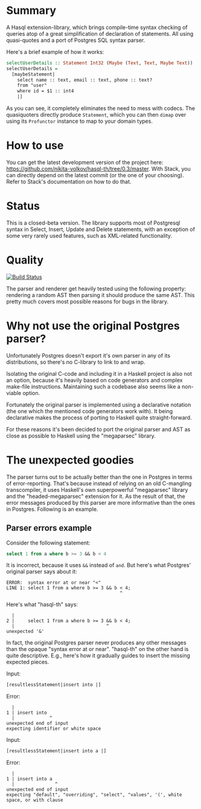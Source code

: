 # Summary

A Hasql extension-library, which brings compile-time syntax checking of queries atop of a great simplification of declaration of statements. All using quasi-quotes and a port of Postgres SQL syntax parser.

Here's a brief example of how it works:

```haskell
selectUserDetails :: Statement Int32 (Maybe (Text, Text, Maybe Text))
selectUserDetails =
  [maybeStatement|
    select name :: text, email :: text, phone :: text?
    from "user"
    where id = $1 :: int4
    |]
```

As you can see, it completely eliminates the need to mess with codecs. The quasiquoters directly produce `Statement`, which you can then `dimap` over using its `Profunctor` instance to map to your domain types.

# How to use 

You can get the latest development version of the project here: https://github.com/nikita-volkov/hasql-th/tree/0.3/master. With Stack, you can directly depend on the latest commit (or the one of your choosing). Refer to Stack's documentation on how to do that.

# Status

This is a closed-beta version. The library supports most of Postgresql syntax in Select, Insert, Update and Delete statements, with an exception of some very rarely used features, such as XML-related functionality.

# Quality

[![Build Status](https://travis-ci.org/nikita-volkov/hasql-th.svg?branch=0.3/master)](https://travis-ci.org/nikita-volkov/hasql-th)

The parser and renderer get heavily tested using the following property: rendering a random AST then parsing it should produce the same AST. This pretty much covers most possible reasons for bugs in the library.

# Why not use the original Postgres parser?

Unfortunately Postgres doesn't export it's own parser in any of its distributions, so there's no C-library to link to and wrap.

Isolating the original C-code and including it in a Haskell project is also not an option, because it's heavily based on code generators and complex make-file instructions. Maintaining such a codebase also seems like a non-viable option.

Fortunately the original parser is implemented using a declarative notation (the one which the mentioned code generators work with). It being declarative makes the process of porting to Haskell quite straight-forward. 

For these reasons it's been decided to port the original parser and AST as close as possible to Haskell using the "megaparsec" library.

# The unexpected goodies

The parser turns out to be actually better than the one in Postgres in terms of error-reporting. That's because instead of relying on an old C-mangling transcompiler, it uses Haskell's own superpowerful "megaparsec" library and the "headed-megaparsec" extension for it. As the result of that, the error messages produced by this parser are more informative than the ones in Postgres. Following is an example.

## Parser errors example

Consider the following statement:

```sql
select 1 from a where b >= 3 && b < 4
```

It is incorrect, because it uses `&&` instead of `and`. But here's what Postgres' original parser says about it:

```
ERROR:  syntax error at or near "<"
LINE 1: select 1 from a where b >= 3 && b < 4;
                                          ^
```

Here's what "hasql-th" says:

```
  |
2 |     select 1 from a where b >= 3 && b < 4;
  |                                  ^
unexpected '&'
```

In fact, the original Postgres parser never produces any other messages than the opaque "syntax error at or near". "hasql-th" on the other hand is quite descriptive. E.g., here's how it gradually guides to insert the missing expected pieces.

Input:

```haskell
[resultlessStatement|insert into |]
```

Error:

```
  |
1 | insert into 
  |             ^
unexpected end of input
expecting identifier or white space
```

Input:

```haskell
[resultlessStatement|insert into a |]
```

Error:

```
  |
1 | insert into a 
  |               ^
unexpected end of input
expecting "default", "overriding", "select", "values", '(', white space, or with clause
```
